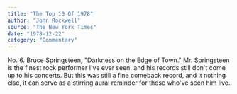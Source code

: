 ```yaml
---
title: "The Top 10 Of 1978"
author: "John Rockwell"
source: "The New York Times"
date: "1978-12-22"
category: "Commentary"
---
```


No. 6. Bruce Springsteen, "Darkness on the Edge of Town." Mr. Springsteen is the finest rock performer I've ever seen, and his records still don't come up to his concerts. But this was still a fine comeback record, and it nothing else, it can serve as a stirring aural reminder for those who've seen him live.